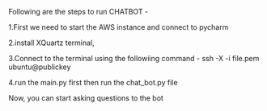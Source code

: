 Following are the steps to run CHATBOT - 

1.First we need to start the AWS instance and connect to pycharm

2.install XQuartz terminal,

3.Connect to the terminal using the followiing command - ssh -X -i file.pem ubuntu@publickey

4.run the main.py first then run the chat_bot.py file

Now, you can start asking questions to the bot


